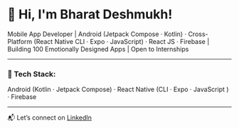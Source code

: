 # 👋 Hi, I'm Bharat Deshmukh!

Mobile App Developer | Android (Jetpack Compose · Kotlin) · Cross-Platform (React Native CLI · Expo · JavaScript) · React JS · Firebase | Building 100 Emotionally Designed Apps | Open to Internships

---

### 🔧 Tech Stack:
Android (Kotlin · Jetpack Compose) · React Native (CLI · Expo · JavaScript ) · Firebase

---

📬 Let’s connect on [LinkedIn](https://www.linkedin.com/in/bharat-deshmukh-300950315)
